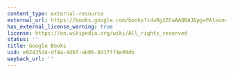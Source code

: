 ```yaml
---
content_type: external-resource
external_url: https://books.google.com/books?id=Rg2ZCwAAQBAJ&pg=PA1=onepage#v=onepage&q&f=false
has_external_license_warning: true
license: https://en.wikipedia.org/wiki/All_rights_reserved
status: ''
title: Google Books
uid: e92435d4-df4a-4d6f-ab06-8d17ff4e99db
wayback_url: ''
---
```

